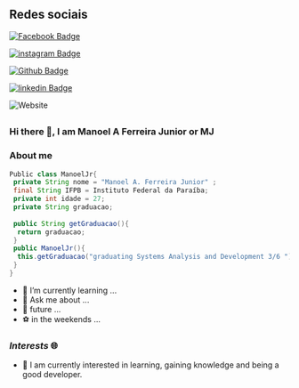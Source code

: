 ## Redes sociais ##
<a href = "https://www.facebook.com/manoel.junior.96592" rel="nofollow"><img alt="Facebook Badge" src="https://img.shields.io/badge/Facebook-0000FF?style=for-the-badge&amp;logo=facebook&amp;logoColor=white" ></a>

 <a href = "https://www.instagram.com/manoeljunior_06" rel="nofollow"> <img alt="instagram Badge"  src="https://img.shields.io/badge/instagram-BB5e56?style=for-the-badge&amp;logo=instagram&amp;logoColor=white"></a>
 
 
 <a href = "https://github.com/ManoelAFJr" rel="nofollow"> <img alt="Github Badge"  src="https://img.shields.io/badge/github-171515?style=for-the-badge&amp;logo=github&amp;logoColor=white"></a>

 <a href = "https://www.linkedin.com/in/manoel-avelino-f-junior-2632a3207/" rel="nofollow"> <img alt="linkedin Badge"  src="https://img.shields.io/badge/linkedin-1877F2?style=for-the-badge&amp;logo=linkedin&amp;logoColor=white"></a>
 
<img alt="Website" src="https://img.shields.io/website?down_color=offline&down_message=whats&label=Discord-Manoeljunior%235684&logo=discord&logoColor=white&style=for-the-badge&up_color=gren&up_message=Online&url=https%3A%2F%2Fdiscord.com%2Fchannels%2F%40me">

## ##

### Hi there 👋, I am Manoel A Ferreira Junior or MJ
### About me

```java
Public class ManoelJr{
 private String nome = "Manoel A. Ferreira Junior" ;
 final String IFPB = Instituto Federal da Paraíba;
 private int idade = 27;
 private String graduacao;
 
 public String getGraduacao(){
  return graduacao;
 }
 public ManoelJr(){
  this.getGraduacao("graduating Systems Analysis and Development 3/6 ")
 }
}
```

* 🌱 I’m currently learning ...
* 💬 Ask me about ...
* :eyes: future ...
* ⚽  in the weekends ...

### **_Interests_**  :globe_with_meridians:
* 📑 I am currently interested in learning, gaining knowledge and being a good developer.

